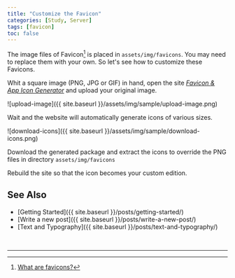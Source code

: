 ```yaml
---
title: "Customize the Favicon"
categories: [Study, Server]
tags: [favicon]
toc: false
---
```


The image files of Favicon[^favicon] is placed in `assets/img/favicons`. You may need to replace them with your own. So let's see how to customize these Favicons.

Whit a square image (PNG, JPG or GIF) in hand, open the site [*Favicon & App Icon Generator*](https://www.favicon-generator.org/) and upload your original image.

![upload-image]({{ site.baseurl }}/assets/img/sample/upload-image.png)

Wait and the website will automatically generate icons of various sizes.

![download-icons]({{ site.baseurl }}/assets/img/sample/download-icons.png)

Download the generated package and extract the icons to override the PNG files in directory `assets/img/favicons`

Rebuild the site so that the icon becomes your custom edition.

## See Also

* [Getting Started]({{ site.baseurl }}/posts/getting-started/)
* [Write a new post]({{ site.baseurl }}/posts/write-a-new-post/)
* [Text and Typography]({{ site.baseurl }}/posts/text-and-typography/)

<br>

***

[^favicon]: [What are favicons?](https://www.favicon-generator.org/about/)
